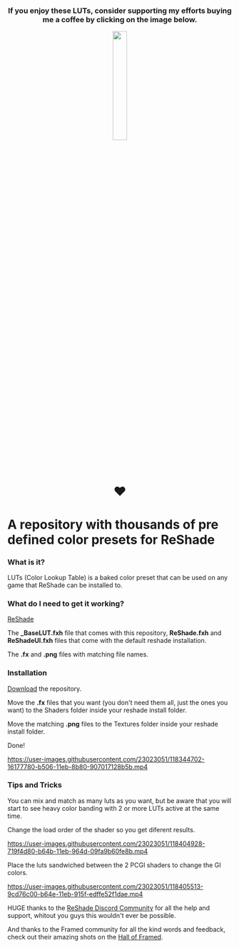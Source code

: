 


### **<div align="center">If you enjoy these LUTs, consider supporting my efforts buying me a coffee by clicking on the image below.</div>** 

[<div align="center"><img src="https://cdn.discordapp.com/attachments/817234274277261315/842943204310515722/525-5258123_support-the-blog-png-logo-ko-fi-transparent.png" width="25%" height="25%"></div>](https://ko-fi.com/thegordinho)

# <p align="center">:heart:</p>

# A repository with thousands of pre defined color presets for ReShade 
### **What is it?** <br /> 

LUTs (Color Lookup Table) is a baked color preset that can be used on any game that ReShade can be installed to. <br />

### **What do I need to get it working?** <br />

 [ReShade](https://reshade.me)

The <strong>_BaseLUT.fxh</strong> file that comes with this repository, <strong>ReShade.fxh</strong> and <strong>ReShadeUI.fxh</strong> files that come with the default reshade installation.

The <strong>.fx</strong> and <strong>.png</strong> files with matching file names.

### **Installation** 

[Download](https://github.com/TheGordinho/MLUT/archive/refs/heads/master.zip) the repository.

Move the <strong>.fx</strong> files that you want (you don't need them all, just the ones you want) to the Shaders folder inside your reshade install folder.

Move the matching <strong>.png</strong> files to the Textures folder inside your reshade install folder.

Done! <br />

https://user-images.githubusercontent.com/23023051/118344702-16177780-b506-11eb-8b80-907017128b5b.mp4


### **Tips and Tricks**

You can mix and match as many luts as you want, but be aware that you will start to see heavy color banding with 2 or more LUTs active at the same time.

Change the load order of the shader so you get diferent results.

https://user-images.githubusercontent.com/23023051/118404928-719f4d80-b64b-11eb-964d-09fa9b60fe8b.mp4

Place the luts sandwiched between the 2 PCGI shaders to change the GI colors.

https://user-images.githubusercontent.com/23023051/118405513-9cd76c00-b64e-11eb-915f-edffe52f1dae.mp4

HUGE thanks to the [ReShade Discord Community](https://discord.gg/PrwndfH) for all the help and support, whitout you guys this wouldn't ever be possible.

And thanks to the Framed community for all the kind words and feedback, check out their amazing shots on the [Hall of Framed](https://framedsc.github.io/HallOfFramed/).

 


